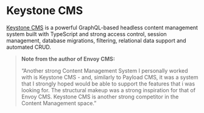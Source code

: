 # Keystone CMS

[Keystone CMS][tech-keystone] is a powerful GraphQL-based headless
content management system built with TypeScript and strong access control,
session management, database migrations, filtering, relational data support and
automated CRUD.

> **Note from the author of Envoy CMS:**
>
> “Another strong Content Management System I personally worked with is
> Keystone CMS - and, similarly to Payload CMS, it was a system that I
> strongly hoped would be able to support the features that i was looking for.
> The structural makeup was a strong inspiration for that of Envoy CMS.
> Keystone CMS is another strong competitor in the Content Management space.”

<!-- References: -->
[tech-keystone]: https://keystonejs.com "Keystone CMS' Website"
